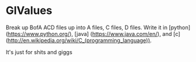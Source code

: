 GlValues
========

Break up BofA ACD files up into A files, C files, D files. Write it in [python] (https://www.python.org/), [java] (https://www.java.com/en/), and [c] (http://en.wikipedia.org/wiki/C_(programming_language)).

It's just for shits and giggs

